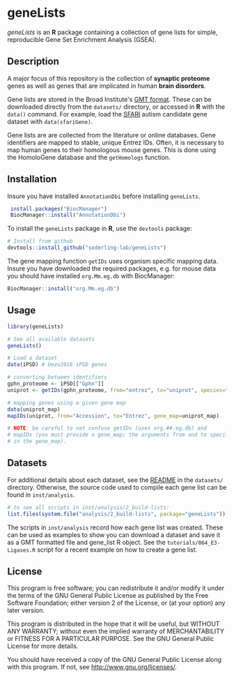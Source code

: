 # geneLists

_geneLists_ is an __R__ package containing a collection of
gene lists for simple, reproducible Gene Set Enrichment Analysis (GSEA).


## Description
A major focus of this repository is the collection of __synaptic proteome__
genes as well as genes that are implicated in human __brain disorders__.

Gene lists are stored in the Broad Institute's [GMT
format](https://bit.ly/38gtRLW).  These can be downloaded directly from the
`datasets/` directory, or accessed in __R__ with the `data()` command.  For
example, load the [SFARI](https://gene.sfari.org/) autism candidate gene dataset
with `data(sfariGene)`.

Gene lists are are collected from the literature or online databases. Gene
identifiers are mapped to stable, unique Entrez IDs. Often, it is
necessary to map human genes to their homologous mouse genes. This is done using
the HomoloGene database and the `getHomologs` function.

## Installation
Insure you have installed `AnnotationDbi` before installing `geneLists`.
```R
 install.packages("BiocManager")
 BiocManager::install("AnnotationDbi")
 ```

To install the `geneLists` package in __R__, use the `devtools` package:

```R
# Install from github
devtools::install_github("soderling-lab/geneLists")
```
The gene mapping function `getIDs` uses organism specific mapping data. Insure
you have downloaded the required packages, e.g. for mouse data you should have
installed `org.Mm.eg.db` with BiocManager:
```R
BiocManager::install("org.Mm.eg.db")
```

## Usage

```R
library(geneLists)

# See all available datasets
geneLists()

# Load a dataset
data(iPSD) # Uezu2016 iPSD genes

# converting between identifiers
gphn_proteome <- iPSD[["Gphn"]]
uniprot <- getIDs(gphn_proteome, from="entrez", to="uniprot", species="mouse")

# mapping genes using a given gene map
data(uniprot_map)
mapIDs(uniprot, from="Accession", to="Entrez", gene_map=uniprot_map)

# NOTE: be careful to not confuse getIDs (uses org.##.eg.db) and
# mapIDs (you must provide a gene_map; the arguments from and to specify columns
# in the gene_map).

```

## Datasets
For additional details about each dataset, see the
[README](./datasets/README.md) in the `datasets/` directory. Otherwise, the
source code used to compile each gene list can be found in `inst/analysis`.

```R
# to see all scripts in inst/analysis/2_build-lists:
list.files(system.file("analysis/2_build-lists", package="geneLists"))
```

The scripts in `inst/analysis` record how each gene list was created. These
can be used as examples to show you can download a dataset and save it as a GMT
formatted file and gene_list R object. See the `tutorials/064_E3-Ligases.R`
script for a recent example on how to create a gene list.


## License
This program is free software; you can redistribute it and/or modify it under
the terms of the GNU General Public License as published by the Free Software
Foundation; either version 2 of the License, or (at your option) any later version.

This program is distributed in the hope that it will be useful, but WITHOUT ANY WARRANTY;
without even the implied warranty of MERCHANTABILITY or FITNESS FOR A PARTICULAR PURPOSE.
See the GNU General Public License for more details.

You should have received a copy of the GNU General Public License along with this program.
If not, see http://www.gnu.org/licenses/.
